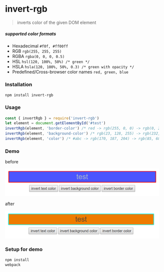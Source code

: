 # invert-rgb
> inverts color of the given DOM element


##### supported color formats
* Hexadecimal `#f0f, #ff00ff`
* RGB `rgb(255, 255, 255)`
* RGBA `rgba(0, 0, 0, 0.5)`
* HSL `hsl(120, 100%, 50%) /* green */`
* HSLA `hsla(120, 100%, 50%, 0.3) /* green with opacity */`
* Predefined/Cross-browser color names `red, green, blue`


### Installation
    npm install invert-rgb


### Usage 
```js
const { invertRgb } = require('invert-rgb')
let element = document.getElementById('#test') 
invertRgb(element, 'border-color') /* red -> rgb(255, 0, 0) -> rgb(0, 255, 255) */ 
invertRgb(element, 'background-color') /* rgb(23, 128, 255) -> rgb(232, 127, 0) */ 
invertRgb(element, 'color') /* #abc -> rgb(170, 187, 204) -> rgb(85, 68, 51) */ 
```


### Demo


before


![before](./images/before.png)


after


![after](./images/after.png)


### Setup for demo
    npm install
    webpack
